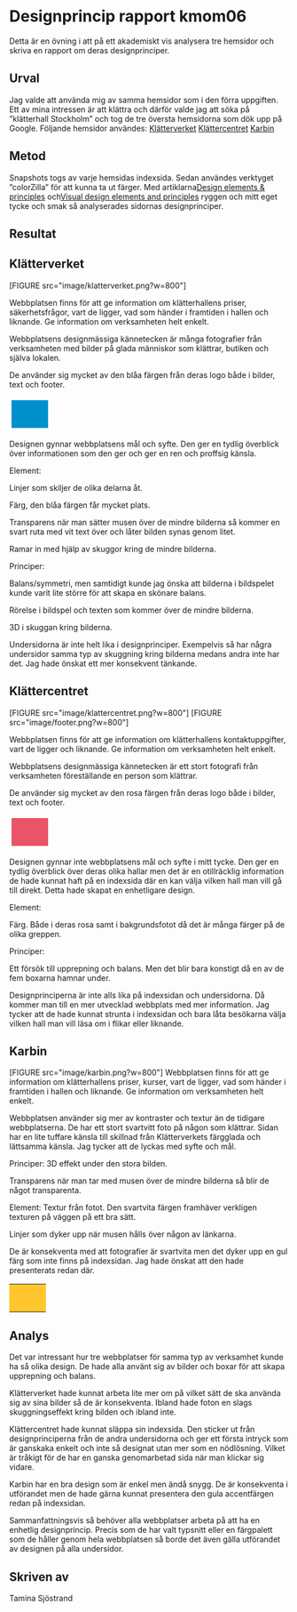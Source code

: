 ---
---
Designprincip rapport kmom06
=======================

Detta är en övning i att på ett akademiskt vis analysera tre hemsidor och skriva en rapport om deras designprinciper.

Urval
-----------------------

Jag valde att använda mig av samma hemsidor som i den förra uppgiften. Ett av mina intressen är att klättra och därför valde jag att söka på ”klätterhall Stockholm” och tog de tre översta hemsidorna som dök upp på Google.
Följande hemsidor användes:
[Klätterverket](https://www.klatterverket.se/)
[Klättercentret](http://www.klattercentret.se/)
[Karbin](http://karbin.com/)

Metod
-----------

Snapshots togs av varje hemsidas indexsida. Sedan användes verktyget ”colorZilla” för att kunna ta ut färger. Med artiklarna[Design elements & principles](https://www.canva.com/learn/design-elements-principles/) och[Visual design elements and principles](https://en.wikipedia.org/wiki/Visual_design_elements_and_principlesi) ryggen och mitt eget tycke och smak så analyserades sidornas designprinciper.

Resultat
-------------
Klätterverket
--------------
[FIGURE src="image/klatterverket.png?w=800"]

Webbplatsen finns för att ge information om klätterhallens priser, säkerhetsfrågor, vart de ligger, vad som händer i framtiden i hallen och liknande. Ge information om verksamheten helt enkelt.

Webbplatsens designmässiga kännetecken är många fotografier från verksamheten med bilder på glada människor som klättrar, butiken och själva lokalen.

De använder sig mycket av den blåa färgen från deras logo både i bilder, text och footer. </table><table style="border-spacing: 4px; border-collapse: separate">
<tr>
<td style="height: 50px; width: 50px; background-color: #0091CD">
</tr>
</table>  

Designen gynnar webbplatsens mål och syfte. Den ger en tydlig överblick över informationen som den ger och ger en ren och proffsig känsla.

Element:

Linjer som skiljer de olika delarna åt.

Färg, den blåa färgen får mycket plats.

Transparens när man sätter musen över de mindre bilderna så kommer en svart ruta med vit text över och låter bilden synas genom litet.

Ramar in med hjälp av skuggor kring de mindre bilderna.


Principer:

Balans/symmetri, men samtidigt kunde jag önska att bilderna i bildspelet kunde varit lite större för att skapa en skönare balans.

Rörelse i bildspel och texten som kommer över de mindre bilderna.

3D i skuggan kring bilderna.

Undersidorna är inte helt lika i designprinciper. Exempelvis så har några undersidor samma typ av skuggning kring bilderna medans andra inte har det. Jag hade önskat ett mer konsekvent tänkande.

Klättercentret
----------------------
[FIGURE src="image/klattercentret.png?w=800"]
[FIGURE src="image/footer.png?w=800"]

Webbplatsen finns för att ge information om klätterhallens kontaktuppgifter, vart de ligger och liknande. Ge information om verksamheten helt enkelt.

Webbplatsens designmässiga kännetecken är ett stort fotografi från verksamheten föreställande en person som klättrar.

De använder sig mycket av den rosa färgen från deras logo både i bilder, text och footer. </table><table style="border-spacing: 4px; border-collapse: separate">
<tr>
<td style="height: 50px; width: 50px; background-color: #EA5368">
</tr>
</table>  

Designen gynnar inte webbplatsens mål och syfte i mitt tycke. Den ger en tydlig överblick över deras olika hallar men det är en otillräcklig information de hade kunnat haft på en indexsida där en kan välja vilken hall man vill gå till direkt. Detta hade skapat en enhetligare design.

Element:

Färg. Både i deras rosa samt i bakgrundsfotot då det är många färger på de olika greppen.

Principer:

Ett försök till upprepning och balans. Men det blir bara konstigt då en av de fem boxarna hamnar under.

Designprinciperna är inte alls lika på indexsidan och undersidorna. Då kommer man till en mer utvecklad webbplats med mer information. Jag tycker att de hade kunnat strunta i indexsidan och bara låta besökarna välja vilken hall man vill läsa om i flikar eller liknande.


Karbin
-----------------
[FIGURE src="image/karbin.png?w=800"]
Webbplatsen finns för att ge information om klätterhallens priser, kurser, vart de ligger, vad som händer i framtiden i hallen och liknande. Ge information om verksamheten helt enkelt.

Webbplatsen använder sig mer av kontraster och textur än de tidigare webbplatserna. De har ett stort svartvitt foto på någon som klättrar. Sidan har en lite tuffare känsla till skillnad från Klätterverkets färgglada och lättsamma känsla. Jag tycker att de lyckas med syfte och mål.

Principer:
3D effekt under den stora bilden.

Transparens när man tar med musen över de mindre bilderna så blir de något transparenta.

Element:
Textur från fotot. Den svartvita färgen framhäver verkligen texturen på väggen på ett bra sätt.

Linjer som dyker upp när musen hålls över någon av länkarna.

De är konsekventa med att fotografier är svartvita men det dyker upp en gul färg som inte finns på indexsidan. Jag hade önskat att den hade presenterats redan där.

<table>
<tr>
<td style="height: 50px; width: 50px; background-color: #FFC72D">
</tr>
</table>

Analys
-----------
Det var intressant hur tre webbplatser för samma typ av verksamhet kunde ha så olika design. De hade alla använt sig av bilder och boxar för att skapa upprepning och balans.

Klätterverket hade kunnat arbeta lite mer om på vilket sätt de ska använda sig av sina bilder så de är konsekventa. Ibland hade foton en slags skuggningseffekt kring bilden och ibland inte.

Klättercentret hade kunnat släppa sin indexsida. Den sticker ut från designprinciperna från de andra undersidorna och ger ett första intryck som är ganskaka enkelt och inte så designat utan mer som en nödlösning. Vilket är tråkigt för de har en ganska genomarbetad sida när man klickar sig vidare.

Karbin har en bra design som är enkel men ändå snygg. De är konsekventa i utförandet men de hade gärna kunnat presentera den gula accentfärgen redan på indexsidan.

Sammanfattningsvis så behöver alla webbplatser arbeta på att ha en enhetlig designprincip. Precis som de har valt typsnitt eller en färgpalett som de håller genom hela webbplatsen så borde det även gälla utförandet av designen på alla undersidor.


Skriven av
------------
Tamina Sjöstrand
